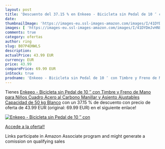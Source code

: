 ```yaml
---
layout: post
title: 'Descuento del 37.15 % en Enkeeo - Bicicleta sin Pedal de 10 ″ con'
date: 
thumbnailImage: 'https://images-eu.ssl-images-amazon.com/images/I/41DYDmJvHNL._SL200_.jpg'
images: [ 'https://images-eu.ssl-images-amazon.com/images/I/41DYDmJvHNL._SL200_.jpg' ]
comments: true
category: ofertas
author: ring
slug: B07P4DNWLS
description:
actualPrice: 43.99 EUR
currency: EUR
price: 43.99
comparePrice: 69.99 EUR
inStock: true
prodname: 'Enkeeo - Bicicleta sin Pedal de 10 ″ con Timbre y Freno de Mano para Niños  Cuadro Acero al Carbono  Manillar y Asiento Ajustables  Capacidad de 50 kg  Blanco'
---
```


Tienes [Enkeeo - Bicicleta sin Pedal de 10 ″ con Timbre y Freno de Mano para Niños  Cuadro Acero al Carbono  Manillar y Asiento Ajustables  Capacidad de 50 kg  Blanco](https://www.amazon.es/dp/B07P4DNWLS/?tag=tolees-21) con un 37.15 % de descuento con precio de oferta de 43.99 EUR (original: 69.99 EUR) en el siguiente enlace!

[![Enkeeo - Bicicleta sin Pedal de 10 ″ con](https://images-eu.ssl-images-amazon.com/images/I/41DYDmJvHNL._SL200_.jpg)](https://www.amazon.es/dp/B07P4DNWLS/?tag=tolees-21)

[Accede a la oferta!!](https://www.amazon.es/dp/B07P4DNWLS/?tag=tolees-21)

Links participate in Amazon Associate program and might generate a comission on qualifying sales


